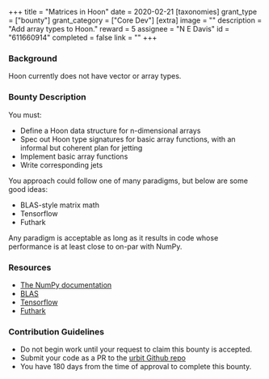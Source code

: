 +++
title = "Matrices in Hoon"
date = 2020-02-21
[taxonomies]
grant_type = ["bounty"]
grant_category = ["Core Dev"]
[extra]
image = ""
description = "Add array types to Hoon."
reward = 5
assignee = "N E Davis"
id = "611660914"
completed = false
link = ""
+++

### Background

Hoon currently does not have vector or array types.

### Bounty Description

You must:
- Define a Hoon data structure for n-dimensional arrays
- Spec out Hoon type signatures for basic array functions, with an informal but coherent plan for jetting
- Implement basic array functions
- Write corresponding jets
 
You approach could follow one of many paradigms, but below are some good ideas:
- BLAS-style matrix math 
- Tensorflow
- Futhark
 
Any paradigm is acceptable as long as it results in code whose performance is at least close to on-par with NumPy.

### Resources

- [The NumPy documentation](https://docs.scipy.org/doc/)
- [BLAS](http://www.netlib.org/blas/)
- [Tensorflow](https://www.tensorflow.org/js/guide/tensors_operations)
- [Futhark](https://futhark-lang.org/examples/arrays.html)

### Contribution Guidelines

- Do not begin work until your request to claim this bounty is accepted.  
- Submit your code as a PR to the [urbit Github repo](https://github.com/urbit/urbit)
- You have 180 days from the time of approval to complete this bounty. 

    